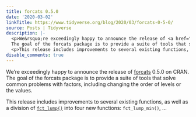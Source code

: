 ```yaml
---
title: forcats 0.5.0
date: '2020-03-02'
linkTitle: https://www.tidyverse.org/blog/2020/03/forcats-0-5-0/
source: Posts | Tidyverse
description: |-
  <p>We&rsquo;re exceedingly happy to announce the release of <a href="https://forcats.tidyverse.org/" target="_blank" rel="noopener">forcats</a> 0.5.0 on CRAN.
  The goal of the forcats package is to provide a suite of tools that solve common problems with factors, including changing the order of levels or the values.</p>
  <p>This release includes improvements to several existing functions, as well as a division of <a href="https://forcats.tidyverse.org/reference/fct_lump.html" target="_blank" rel="noopener"><code>fct_lump()</code></a> into four new functions: <code>fct_lump_min()</code>, ...
disable_comments: true
---
```

<p>We&rsquo;re exceedingly happy to announce the release of <a href="https://forcats.tidyverse.org/" target="_blank" rel="noopener">forcats</a> 0.5.0 on CRAN.
The goal of the forcats package is to provide a suite of tools that solve common problems with factors, including changing the order of levels or the values.</p>
<p>This release includes improvements to several existing functions, as well as a division of <a href="https://forcats.tidyverse.org/reference/fct_lump.html" target="_blank" rel="noopener"><code>fct_lump()</code></a> into four new functions: <code>fct_lump_min()</code>, ...